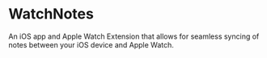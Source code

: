 # WatchNotes
An iOS app and Apple Watch Extension that allows for seamless syncing of notes between your iOS device and Apple Watch.
